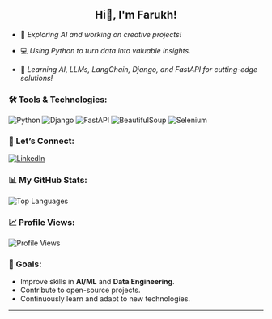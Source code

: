<h2 align="center">Hi👋, I'm Farukh!</h2>

- 🚀 *Exploring AI and working on creative projects!*

- 💻 *Using Python to turn data into valuable insights.*

- 🌟 *Learning AI, LLMs, LangChain, Django, and FastAPI for cutting-edge solutions!*

### 🛠️ Tools & Technologies:
![Python](https://img.shields.io/badge/-Python-306998?style=for-the-badge&logo=python&logoColor=white)
![Django](https://img.shields.io/badge/-Django-092E20?style=for-the-badge&logo=django&logoColor=white)
![FastAPI](https://img.shields.io/badge/-FastAPI-009688?style=for-the-badge&logo=fastapi&logoColor=white)
![BeautifulSoup](https://img.shields.io/badge/-BeautifulSoup-7F9CF5?style=for-the-badge&logo=beautifulsoup&logoColor=white)
![Selenium](https://img.shields.io/badge/-Selenium-43B02A?style=for-the-badge&logo=selenium&logoColor=white)

  ### 💬 Let’s Connect:
[![LinkedIn](https://img.shields.io/badge/LinkedIn-FarukhJaved-teal?style=for-the-badge&logo=linkedin)](https://www.linkedin.com/in/farukh-javed)

### 📊 My GitHub Stats:
<!--![Farukh's GitHub Stats](https://github-readme-stats.vercel.app/api?username=farukh-javed&show_icons=true&hide_title=true&count_private=true&hide=prs&theme=merko)-->
![Top Languages](https://github-readme-stats.vercel.app/api/top-langs/?username=farukh-javed&layout=compact&theme=merko)

### 📈 Profile Views:
![Profile Views](https://img.shields.io/badge/Views-89-blue?style=for-the-badge&logo=github&logoColor=white)

### 🎯 Goals:
- Improve skills in **AI/ML** and **Data Engineering**.
- Contribute to open-source projects.
- Continuously learn and adapt to new technologies.

---
<!--
### 🌟 Featured Projects:
- [**Anomaly Detection System**](https://github.com/farukh-javed/Anomaly-Detection-System-with-ML.git)
- [**Project 2**](https://github.com/farukh-javed/project2): Brief description of Project 2.
-->
